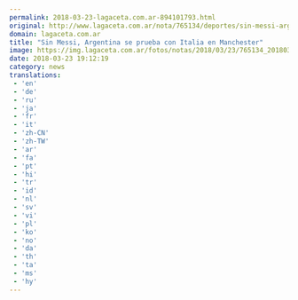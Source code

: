 ```yaml
---
permalink: 2018-03-23-lagaceta.com.ar-894101793.html
original: http://www.lagaceta.com.ar/nota/765134/deportes/sin-messi-argentina-se-prueba-italia-manchester.html
domain: lagaceta.com.ar
title: "Sin Messi, Argentina se prueba con Italia en Manchester"
image: https://img.lagaceta.com.ar/fotos/notas/2018/03/23/765134_20180323155242.jpg
date: 2018-03-23 19:12:19
category: news
translations: 
 - 'en'
 - 'de'
 - 'ru'
 - 'ja'
 - 'fr'
 - 'it'
 - 'zh-CN'
 - 'zh-TW'
 - 'ar'
 - 'fa'
 - 'pt'
 - 'hi'
 - 'tr'
 - 'id'
 - 'nl'
 - 'sv'
 - 'vi'
 - 'pl'
 - 'ko'
 - 'no'
 - 'da'
 - 'th'
 - 'ta'
 - 'ms'
 - 'hy'
---
```


